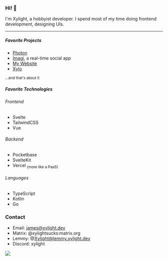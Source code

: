 
<h3>Hi! 👋</h3>

I'm Xylight, a hobbyist developer. I spend most of my time doing frontend development, designing UIs.



---

<h5>Favorite Projects</h5>

- [Photon](https://phtn.app)
- [Imagi](https://imagi.xylight.dev), a real-time social app
- [My Website](https://xylight.dev)
- [Xylo](https://xylo.xylight.dev)

<sub>...and that's about it</sub>

<h5>Favorite Technologies</h5>

<h6>Frontend</h6>

- Svelte
- TailwindCSS
- Vue

<h6>Backend</h6>

- Pocketbase
- SvelteKit
- Vercel <sub>(more like a PaaS)</sub>

<h6>Languages</h6>

- TypeScript
- Kotlin
- Go

<h3>Contact</h3>

- Email: james@xylight.dev
- Matrix: @xylightsucks:matrix.org
- Lemmy: @Xylight@lemmy.xylight.dev
- Discord: xylight

<a href="https://www.buymeacoffee.com/xylight"><img src="https://img.buymeacoffee.com/button-api/?text=Buy me a coffee&emoji=&slug=xylight&button_colour=FFDD00&font_colour=000000&font_family=Poppins&outline_colour=000000&coffee_colour=ffffff" /></a>
